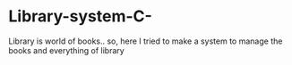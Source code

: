# Library-system-C-
Library is world of books.. so, here I tried to make a system to manage the books and everything of library
